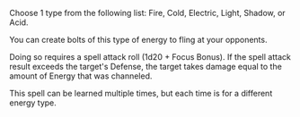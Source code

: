 Choose 1 type from the following list: Fire, Cold, Electric, Light, Shadow, or Acid.

You can create bolts of this type of energy to fling at your opponents. 

Doing so requires a spell attack roll (1d20 + Focus Bonus).
If the spell attack result exceeds the target's Defense, the target takes damage equal to the amount of Energy that was channeled.

This spell can be learned multiple times, but each time is for a different energy type.